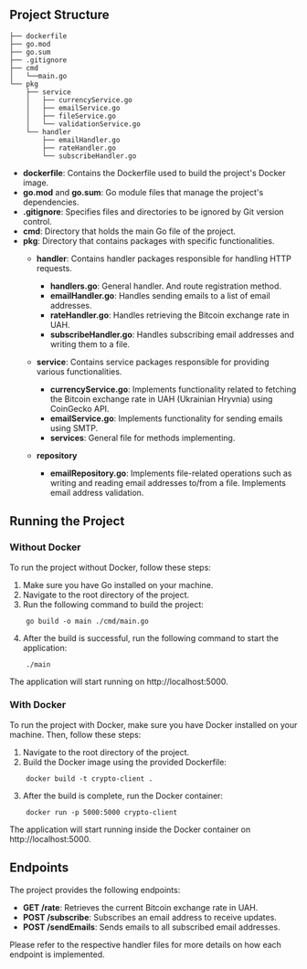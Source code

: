 ## Project Structure
    ├── dockerfile
    ├── go.mod
    ├── go.sum
    ├── .gitignore
    ├── cmd
    │   └──main.go
    └── pkg
        ├── service
        │   ├── currencyService.go
        │   ├── emailService.go
        │   ├── fileService.go
        │   └── validationService.go
        └── handler
            ├── emailHandler.go
            ├── rateHandler.go
            └── subscribeHandler.go


- **dockerfile**: Contains the Dockerfile used to build the project's Docker image.
- **go.mod** and **go.sum**: Go module files that manage the project's dependencies.
- **.gitignore**: Specifies files and directories to be ignored by Git version control.
- **cmd**: Directory that holds the main Go file of the project.
- **pkg**: Directory that contains packages with specific functionalities.
  - **handler**: Contains handler packages responsible for handling HTTP requests.
    - **handlers.go**: General handler. And route registration method.
    - **emailHandler.go**: Handles sending emails to a list of email addresses.
    - **rateHandler.go**: Handles retrieving the Bitcoin exchange rate in UAH.
    - **subscribeHandler.go**: Handles subscribing email addresses and writing them to a file.

  - **service**: Contains service packages responsible for providing various functionalities.
    - **currencyService.go**: Implements functionality related to fetching the Bitcoin exchange rate in UAH (Ukrainian Hryvnia) using CoinGecko API.
    - **emailService.go**: Implements functionality for sending emails using SMTP.
    - **services**: General file for methods implementing.
    
  - **repository**
    - **emailRepository.go**: Implements file-related operations such as writing and reading email addresses to/from a file. Implements email address validation.


## Running the Project

### Without Docker

To run the project without Docker, follow these steps:

1. Make sure you have Go installed on your machine.
2. Navigate to the root directory of the project.
3. Run the following command to build the project:

```shell
    go build -o main ./cmd/main.go
```


4. After the build is successful, run the following command to start the application:

```shell
    ./main
```

The application will start running on http://localhost:5000.

### With Docker

To run the project with Docker, make sure you have Docker installed on your machine. Then, follow these steps:

1. Navigate to the root directory of the project.
2. Build the Docker image using the provided Dockerfile:

```shell
    docker build -t crypto-client .
```

3. After the build is complete, run the Docker container:

```shell
    docker run -p 5000:5000 crypto-client
```

The application will start running inside the Docker container on http://localhost:5000.

## Endpoints

The project provides the following endpoints:

- **GET /rate**: Retrieves the current Bitcoin exchange rate in UAH.
- **POST /subscribe**: Subscribes an email address to receive updates.
- **POST /sendEmails**: Sends emails to all subscribed email addresses.


Please refer to the respective handler files for more details on how each endpoint is implemented.
